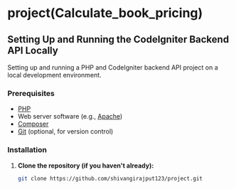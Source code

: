 # project(Calculate_book_pricing)

## **Setting Up and Running the CodeIgniter Backend API Locally**

Setting up and running a PHP and CodeIgniter backend API project on a local development environment.

### **Prerequisites**

- [PHP](https://www.php.net/downloads.php)
- Web server software (e.g., [Apache](https://httpd.apache.org/))
- [Composer](https://getcomposer.org/download/)
- [Git](https://git-scm.com/downloads) (optional, for version control)

### **Installation**

1. **Clone the repository (if you haven't already):**

   ```bash
   git clone https://github.com/shivangirajput123/project.git


